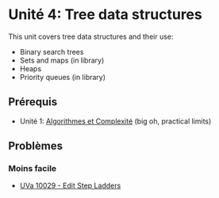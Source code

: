 # Unité 4: Tree data structures
This unit covers tree data structures and their use:
- Binary search trees
- Sets and maps (in library)
- Heaps
- Priority queues (in library)

## Prérequis
- Unité 1: [Algorithmes et Complexité](../01-complexity/README-fr.md) (big oh, practical limits)

## Problèmes

### Moins facile
- [UVa 10029 - Edit Step Ladders](https://uva.onlinejudge.org/index.php?option=com_onlinejudge&Itemid=8&page=show_problem&problem=970&category=)
